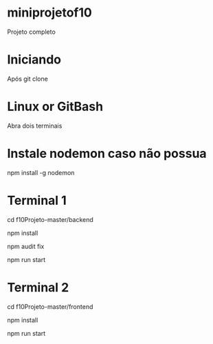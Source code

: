 # miniprojetof10

Projeto completo

# Iniciando
Após git clone

# Linux or GitBash
Abra dois terminais 

# Instale nodemon caso não possua
npm install -g nodemon

# Terminal 1
cd f10Projeto-master/backend

npm install

npm audit fix

npm run start


# Terminal 2
cd f10Projeto-master/frontend

npm install

npm run start
